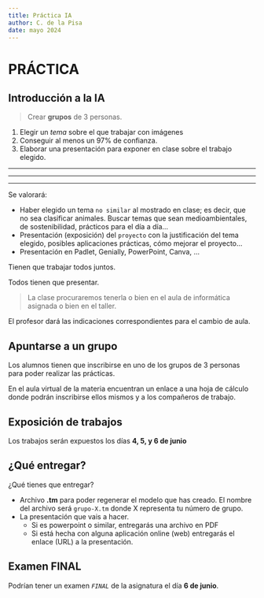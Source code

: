 ```yaml
---
title: Práctica IA 
author: C. de la Pisa 
date: mayo 2024
---
```



# PRÁCTICA #

## Introducción a la IA ##

> Crear **grupos** de 3 personas. <br>

1. Elegir un *tema* sobre el que trabajar con imágenes
2. Conseguir al menos un 97% de confianza.
3. Elaborar una presentación para exponer en clase sobre el trabajo elegido.

--------------------------------------------
--------------------------------------------
--------------------------------------------

Se valorará:

- Haber elegido un tema `no similar` al mostrado en clase; es decir, que no sea clasificar animales. Buscar temas que sean medioambientales, de sostenibilidad, prácticos para el día a día...
- Presentación (exposición) del `proyecto` con la justificación del tema elegido, posibles aplicaciones prácticas, cómo mejorar el proyecto...
- Presentación en Padlet, Genially, PowerPoint, Canva, ...  

Tienen que trabajar todos juntos.

Todos tienen que presentar. 

> La clase procuraremos tenerla o bien en el aula de informática asignada o bien en el taller.

El profesor dará las indicaciones correspondientes para el cambio de aula.

## Apuntarse a un grupo ##

Los alumnos tienen que inscribirse en uno de los grupos de 3 personas para poder realizar las prácticas.

En el aula virtual de la materia encuentran un enlace a una hoja de cálculo donde podrán inscribirse ellos mismos y a los compañeros de trabajo.

## Exposición de trabajos ##

Los trabajos serán expuestos los días __4, 5, y 6 de junio__

## ¿Qué entregar? ##

¿Qué tienes que entregar?

- Archivo __.tm__ para poder regenerar el modelo que has creado. El nombre del archivo será `grupo-X.tm` donde X representa tu número de grupo.
- La presentación que vais a hacer.
    - Si es powerpoint o similar, entregarás una archivo en PDF
    - Si está hecha con alguna aplicación online (web) entregarás el enlace (URL) a la presentación.

## Examen FINAL ##

Podrían tener un examen _`FINAL`_ de la asignatura el día __6 de junio__.